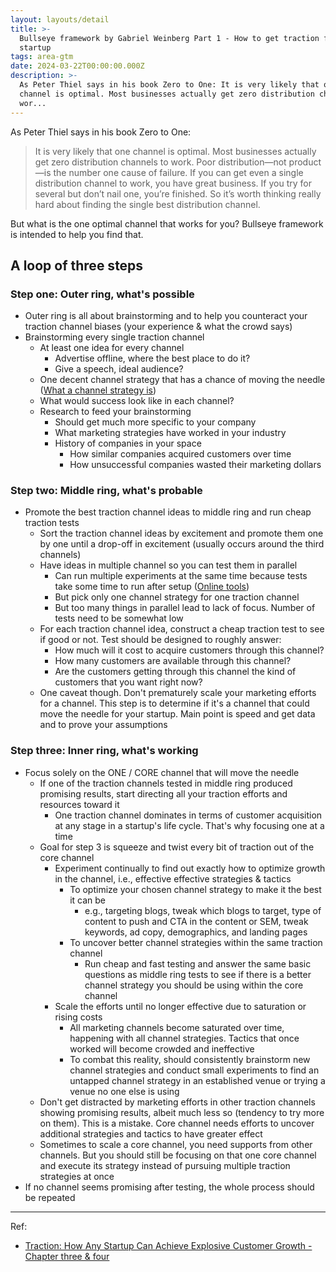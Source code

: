 ```yaml
---
layout: layouts/detail
title: >-
  Bullseye framework by Gabriel Weinberg Part 1 - How to get traction for your
  startup
tags: area-gtm
date: 2024-03-22T00:00:00.000Z
description: >-
  As Peter Thiel says in his book Zero to One: It is very likely that one
  channel is optimal. Most businesses actually get zero distribution channels to
  wor...
---
```

As Peter Thiel says in his book Zero to One:

> It is very likely that one channel is optimal. Most businesses actually get zero distribution channels to work. Poor distribution—not product—is the number one cause of failure. If you can get even a single distribution channel to work, you have great business. If you try for several but don’t nail one, you’re finished. So it’s worth thinking really hard about finding the single best distribution channel.

But what is the one optimal channel that works for you? Bullseye framework is intended to help you find that. 

## A loop of three steps

### Step one: Outer ring, what's possible
* Outer ring is all about brainstorming and to help you counteract your traction channel biases (your experience & what the crowd says)
* Brainstorming every single traction channel
  * At least one idea for every channel
    * Advertise offline, where the best place to do it?
    * Give a speech, ideal audience?
  * One decent channel strategy that has a chance of moving the needle (<a href="https://www.littletunnel.com/reference/849C3067/" data-note-url="/reference/849C3067/">What a channel strategy is</a>)
  * What would success look like in each channel?
  * Research to feed your brainstorming
    * Should get much more specific to your company
    * What marketing strategies have worked in your industry
    * History of companies in your space
      * How similar companies acquired customers over time
      * How unsuccessful companies wasted their marketing dollars

### Step two: Middle ring, what's probable
* Promote the best traction channel ideas to middle ring and run cheap traction tests
  * Sort the traction channel ideas by excitement and promote them one by one until a drop-off in excitement (usually occurs around the third channels)
  * Have ideas in multiple channel so you can test them in parallel
    * Can run multiple experiments at the same time because tests take some time to run after setup (<a href="https://www.littletunnel.com/reference/214BDFB8/" data-note-url="/reference/214BDFB8/">Online tools</a>)
    * But pick only one channel strategy for one traction channel
    * But too many things in parallel lead to lack of focus. Number of tests need to be somewhat low
  * For each traction channel idea, construct a cheap traction test to see if good or not. Test should be designed to roughly answer:
    * How much will it cost to acquire customers through this channel?
    * How many customers are available through this channel?
    * Are the customers getting through this channel the kind of customers that you want right now?
  * One caveat though. Don't prematurely scale your marketing efforts for a channel. This step is to determine if it's a channel that could move the needle for your startup. Main point is speed and get data and to prove your assumptions

### Step three: Inner ring, what's working
* Focus solely on the ONE / CORE channel that will move the needle
  * If one of the traction channels tested in middle ring produced promising results, start directing all your traction efforts and resources toward it
    * One traction channel dominates in terms of customer acquisition at any stage in a startup's life cycle. That's why focusing one at a time
  * Goal for step 3 is squeeze and twist every bit of traction out of the core channel
    * Experiment continually to find out exactly how to optimize growth in the channel, i.e., effective effective strategies & tactics
      * To optimize your chosen channel strategy to make it the best it can be
        * e.g., targeting blogs, tweak which blogs to target, type of content to push and CTA in the content or SEM, tweak keywords, ad copy, demographics, and landing pages
      * To uncover better channel strategies within the same traction channel
        * Run cheap and fast testing and answer the same basic questions as middle ring tests to see if there is a better channel strategy you should be using within the core channel
    * Scale the efforts until no longer effective due to saturation or rising costs
      * All marketing channels become saturated over time, happening with all channel strategies. Tactics that once worked will become crowded and ineffective
      * To combat this reality, should consistently brainstorm new channel strategies and conduct small experiments to find an untapped channel strategy in an established venue or trying a venue no one else is using
  * Don't get distracted by marketing efforts in other traction channels showing promising results, albeit much less so (tendency to try more on them). This is a mistake. Core channel needs efforts to uncover additional strategies and tactics to have greater effect
  * Sometimes to scale a core channel, you need supports from other channels. But you should still be focusing on that one core channel and execute its strategy instead of pursuing multiple traction strategies at once
* If no channel seems promising after testing, the whole process should be repeated

---

Ref:
* <a href="https://www.amazon.com/Traction-Startup-Achieve-Explosive-Customer/dp/1591848369" target="_blank">Traction: How Any Startup Can Achieve Explosive Customer Growth - Chapter three & four</a>
